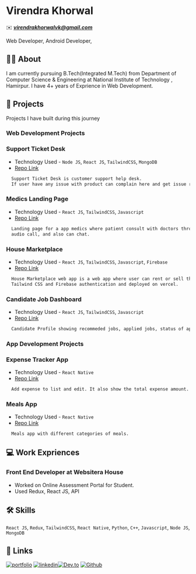 
# Virendra Khorwal
✉️ ***virendrakhorwalvk@gmail.com***

Web Developer, Android Developer, 

## 🧑‍💻 About 
I am currently pursuing B.Tech(Integrated M.Tech) from Department of Computer Science & Engineering at National Institute of Technology , Hamirpur. 
I have 4+ years of Exprience in Web Development.

## 🎲 Projects
Projects I have built during this journey 
### Web Development Projects
### Support Ticket Desk 
- Technology Used - `Node JS`, `React JS`, `TailwindCSS`, `MongoDB`
- [Repo Link](https://github.com/Virendra-khorwal/Support-Ticket-Desk)
```bash
  Support Ticket Desk is customer support help desk.
  If user have any issue with product can complain here and get issue resolved.
```
### Medics Landing Page
- Technology Used - `React JS`, `TailwindCSS`, `Javascript`
- [Repo Link](https://github.com/Virendra-khorwal/medics-landing-page)
```bash
  Landing page for a app medics where patient consult with doctors through video call, 
  audio call, and also can chat.
```
### House Marketplace
- Technology Used - `React JS`, `TailwindCSS`, `Javascript`, `Firebase`
- [Repo Link](https://github.com/Virendra-khorwal/house-marketplace-webapp)
```bash
  House Marketplace web app is a web app where user can rent or sell their house. It built with React Js, 
  Tailwind CSS and Firebase authentication and deployed on vercel.
```
### Candidate Job Dashboard
- Technology Used - `React JS`, `TailwindCSS`, `Javascript`
- [Repo Link](https://github.com/Virendra-khorwal/candidate-dashboard)
```bash
  Candidate Profile showing recommeded jobs, applied jobs, status of application.
```

### App Development Projects
### Expense Tracker App 
- Technology Used - `React Native`
- [Repo Link](https://github.com/Virendra-khorwal/expense-tracker-app)
```bash
  Add expense to list and edit. It also show the total expense amount.
```
### Meals App
- Technology Used - `React Native`
- [Repo Link](https://github.com/Virendra-khorwal/meals-react-native-app)
```bash
  Meals app with different categories of meals.
```

## 💻 Work Expriences

### Front End Developer at Websitera House
- Worked on Online Assessment Portal for Student.
- Used Redux, React JS, API


## 🛠 Skills
`React JS`, `Redux`, `TailwindCSS`, `React Native`, `Python`, `C++`, `Javascript`, `Node JS`, `MongoDB`


## 🔗 Links
[![portfolio](https://img.shields.io/badge/my_portfolio-000?style=for-the-badge&logo=ko-fi&logoColor=white)](https://virendra-khorwal.github.io/virendra-khorwal-portfolio/) [![linkedin](https://img.shields.io/badge/linkedin-0A66C2?style=for-the-badge&logo=linkedin&logoColor=white)](https://www.linkedin.com/in/virendra-khorwal/)[![Dev.to](https://img.shields.io/badge/dev.to-0A0A0A?style=for-the-badge&logo=dev.to&logoColor=white)](https://dev.to/virendrakhorwal) [![Github](https://img.shields.io/badge/github-%23121011.svg?style=for-the-badge&logo=github&logoColor=white)](https://github.com/Virendra-khorwal)

